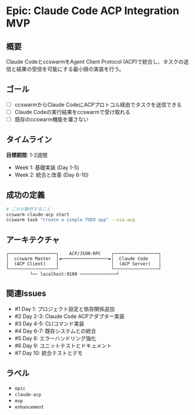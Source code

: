 # Epic: Claude Code ACP Integration MVP

## 概要
Claude CodeとccswarmをAgent Client Protocol (ACP)で統合し、タスクの送信と結果の受信を可能にする最小限の実装を行う。

## ゴール
- [ ] ccswarmからClaude CodeにACPプロトコル経由でタスクを送信できる
- [ ] Claude Codeの実行結果をccswarmで受け取れる
- [ ] 既存のccswarm機能を壊さない

## タイムライン
**目標期間**: 1-2週間
- Week 1: 基礎実装 (Day 1-5)
- Week 2: 統合と改善 (Day 6-10)

## 成功の定義
```bash
# これが動作すること
ccswarm claude-acp start
ccswarm task "Create a simple TODO app" --via-acp
```

## アーキテクチャ
```
┌──────────────────┐    ACP/JSON-RPC    ┌─────────────────┐
│  ccswarm Master  │◄──────────────────►│  Claude Code    │
│  (ACP Client)    │                    │  (ACP Server)   │
└──────────────────┘                    └─────────────────┘
         └── localhost:9100 ──────────────┘
```

## 関連Issues
- #1 Day 1: プロジェクト設定と依存関係追加
- #2 Day 2-3: Claude Code ACPアダプター実装
- #3 Day 4-5: CLIコマンド実装
- #4 Day 6-7: 既存システムとの統合
- #5 Day 8: エラーハンドリング強化
- #6 Day 9: ユニットテストとドキュメント
- #7 Day 10: 統合テストとデモ

## ラベル
- `epic`
- `claude-acp`
- `mvp`
- `enhancement`